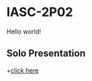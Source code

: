 # IASC-2P02
Hello world!
## Solo Presentation
+[click here](https://github.com/me16jl/IASC-2P02/reveal/index.html)
